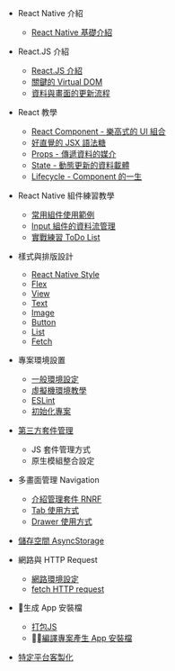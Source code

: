 - React Native 介紹
  - [React Native 基礎介紹](intro/index.md)
- React.JS 介紹
  - [React.JS 介紹](react/React_Intro.md)
  - [關鍵的 Virtual DOM](react/Virtual_DOM.md)
  - [資料與畫面的更新流程](react/React_Data_Flow.md)
- React 教學
  - [React Component - 樂高式的 UI 組合](react/Component.md)
  - [好直覺的 JSX 語法糖](react/JSX.md)
  - [Props - 傳遞資料的媒介](react/Props.md)
  - [State - 動態更新的資料載體](react/State.md)
  - [Lifecycle - Component 的一生](react/Lifecycle.md)
- React Native 組件練習教學
  - [常用組件使用範例](components/index.md)
  - [Input 組件的資料流管理](components/Input_Data_Flow.md)
  - [實戰練習 ToDo List](ToDoList/index.md)
- 樣式與排版設計
  - [React Native Style](layout/style.md)
  - [Flex](layout/flex.md)
  - [View](layout/view.md)
  - [Text](layout/text.md)
  - [Image](layout/image.md)
  - [Button](layout/button.md)
  - [List](layout/list.md)
  - [Fetch](layout/list.md)
- 專案環境設置
  - [一般環境設定](setup/environment.md)
  - [虛擬機環境教學](setup/VM_setup.md)
  - [ESLint](setup/eslint.md)
  - [初始化專案](setup/Initialze_project.md)
- [第三方套件管理](third-party/index.md)
  - JS 套件管理方式
  - 原生模組整合設定
- 多畫面管理 Navigation
  - [介紹管理套件 RNRF](navigation/index.md)
  - [Tab 使用方式](navigation/tabs.md)
  - [Drawer 使用方式](navigation/drawer.md)
- [儲存空間 AsyncStorage](async-storage/index.md)
- 網路與 HTTP Request
  - [網路環境設定](Network/setup.md)
  - [fetch HTTP request](Network/fetch.md)
- 生成 App 安裝檔
  - [打包JS](release/index.md)
  - [編譯專案產生 App 安裝檔](release/generate-app.md)

- [特定平台客製化](specifiec-platform/index.md)
